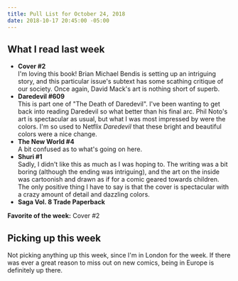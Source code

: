 ```yaml
---
title: Pull List for October 24, 2018
date: 2018-10-17 20:45:00 -05:00
---
```


## What I read last week

- **Cover #2**  
I'm loving this book! Brian Michael Bendis is setting up an intriguing story, and this particular issue's subtext has some scathing critique of our society. Once again, David Mack's art is nothing short of superb.
- **Daredevil #609**  
This is part one of "The Death of Daredevil". I've been wanting to get back into reading Daredevil so what better than his final arc. Phil Noto's art is spectacular as usual, but what I was most impressed by were the colors. I'm so used to Netflix *Daredevil* that these bright and beautiful colors were a nice change.
- **The New World #4**  
A bit confused as to what's going on here.
- **Shuri #1**  
Sadly, I didn't like this as much as I was hoping to. The writing was a bit boring (although the ending was intriguing), and the art on the inside was cartoonish and drawn as if for a comic geared towards children. The only positive thing I have to say is that the cover is spectacular with a crazy amount of detail and dazzling colors. 
- **Saga Vol. 8 Trade Paperback**

**Favorite of the week:** Cover #2

## Picking up this week

Not picking anything up this week, since I'm in London for the week. If there was ever a great reason to miss out on new comics, being in Europe is definitely up there.
